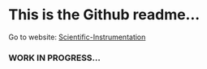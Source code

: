 # This is the Github readme...
Go to website: [Scientific-Instrumentation](https://the-evergreen-state-college.github.io/Scientific-Instrumentation/Scientific-Instrumentation.html)

### WORK IN PROGRESS...